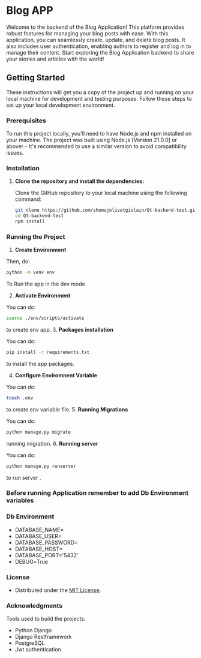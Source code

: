 # Blog APP 


Welcome to the backend of the Blog Application! This platform provides robust features for managing your blog posts with ease. With this application, you can seamlessly create, update, and delete blog posts. It also includes user authentication, enabling authors to register and log in to manage their content. Start exploring the Blog Application backend to share your stories and articles with the world!

## Getting Started

These instructions will get you a copy of the project up and running on your local machine for development and testing purposes. Follow these steps to set up your local development environment.

### Prerequisites

To run this project locally, you'll need to have Node.js and npm installed on your machine. The project was built using Node.js [Version 21.0.0] or abover - It's recommended to use a similar version to avoid compatibility issues.

### Installation

1. **Clone the repository and install the dependencies:**

   Clone the GitHub repository to your local machine using the following command:

   ```bash
   git clone https://github.com/shemajolivetgislain/Qt-backend-test.git
   cd Qt-backend-test
   npm install

   ```

### Running the Project

  1. **Create Environment**

   Then, do:

   ```bash
   python -m venv env
  ```

  To Run the app in the dev mode

  2. **Activate Environment**

   You can do:

   ```bash
   source ./env/scripts/activate

  ```

  to create env app.
  3. **Packages installation**

   You can do:

   ```bash
   pip install -r requirements.txt

  ```

  to install the app packages.

 4. **Configure Enviromnent Variable**

   You can do:

   ```bash
   touch .env

  ```
   to create env variable file.
 5. **Running Migrations**

   You can do:

   ```bash
   python manage.py migrate

  ```
   running migration.
 6. **Running server**

   You can do:

   ```bash
   python manage.py runserver

  ```
   to run server .

### Before running Application remember to add Db Environment variables

### Db Environment

- DATABASE_NAME=
- DATABASE_USER=
- DATABASE_PASSWORD=
- DATABASE_HOST=
- DATABASE_PORT='5432'
- DEBUG=True


### License

- Distributed under the [MIT License](https://github.com/git/git-scm.com/blob/main/MIT-LICENSE.txt).

### Acknowledgments

Tools used to build the projects: 

- Python Django
- Django Restframework
- PostgreSQL
- Jwt authentication


